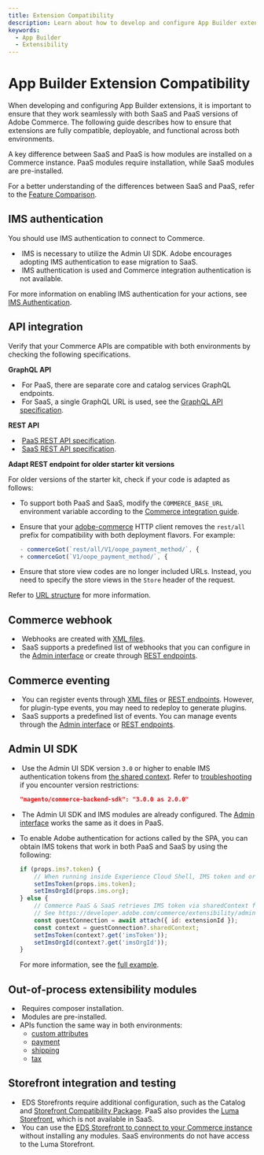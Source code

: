 ```yaml
---
title: Extension Compatibility
description: Learn about how to develop and configure App Builder extensions to work seamlessly with both SaaS and PaaS versions of Adobe Commerce.
keywords:
  - App Builder
  - Extensibility
---
```


# App Builder Extension Compatibility

When developing and configuring App Builder extensions, it is important to ensure that they work seamlessly with both SaaS and PaaS versions of Adobe Commerce. The following guide describes how to ensure that extensions are fully compatible, deployable, and functional across both environments.

A key difference between SaaS and PaaS is how modules are installed on a Commerce instance. PaaS modules require installation, while SaaS modules are pre-installed.

For a better understanding of the differences between SaaS and PaaS, refer to the [Feature Comparison](https://experienceleague.adobe.com/en/docs/commerce/cloud-service/feature-comparison).

## IMS authentication

You should use IMS authentication to connect to Commerce.

- &#8203;<Edition name="paas" /> IMS is necessary to utilize the Admin UI SDK. Adobe encourages adopting IMS authentication to ease migration to SaaS.
- &#8203;<Edition name="saas" /> IMS authentication is used and Commerce integration authentication is not available.

For more information on enabling IMS authentication for your actions, see [IMS Authentication](../starter-kit/checkout/connect.md#adobe-identity-management-service-ims).

## API integration

Verify that your Commerce APIs are compatible with both environments by checking the following specifications.

**GraphQL API**

- &#8203;<Edition name="paas" /> For PaaS, there are separate core and catalog services GraphQL endpoints.
- &#8203;<Edition name="saas" /> For SaaS, a single GraphQL URL is used, see the [GraphQL API specification](https://developer.adobe.com/commerce/services/reference/cloud/graphql/).

**REST API**

- &#8203;<Edition name="paas" /> [PaaS REST API specification](https://developer.adobe.com/commerce/webapi/rest/quick-reference/).
- &#8203;<Edition name="saas" /> [SaaS REST API specification](https://developer.adobe.com/commerce/services/reference/cloud/rest/).

**Adapt REST endpoint for older starter kit versions**

For older versions of the starter kit, check if your code is adapted as follows:

- To support both PaaS and SaaS, modify the `COMMERCE_BASE_URL` environment variable according to the [Commerce integration guide](https://developer.adobe.com/commerce/extensibility/starter-kit/checkout/connect/).
- Ensure that your [adobe-commerce](https://github.com/adobe/commerce-checkout-starter-kit/blob/main/lib/adobe-commerce.js) HTTP client removes the `rest/all` prefix for compatibility with both deployment flavors. For example:

    ```javascript
    - commerceGot(`rest/all/V1/oope_payment_method/`, {
    + commerceGot(`V1/oope_payment_method/`, {
    ```
    
- Ensure that store view codes are no longer included URLs. Instead, you need to specify the store views in the `Store` header of the request.

<InlineAlert variant="info" slots="text" />

Refer to [URL structure](https://developer.adobe.com/commerce/webapi/rest/#url-structure-1) for more information.

## Commerce webhook

- &#8203;<Edition name="paas" /> Webhooks are created with [XML files](../webhooks/create-webhooks.md).
- &#8203;<Edition name="saas" /> SaaS supports a predefined list of webhooks that you can configure in the [Admin interface](../webhooks/create-webhooks.md#define-webhook-properties) or create through [REST endpoints](../webhooks/api.md).

## Commerce eventing

- &#8203;<Edition name="paas" /> You can register events through [XML files](../events/module-development.md#register-events) or [REST endpoints](../events/api.md). However, for plugin-type events, you may need to redeploy to generate plugins.
- &#8203;<Edition name="saas" /> SaaS supports a predefined list of events. You can manage events through the [Admin interface](../events/create-events.md) or [REST endpoints](../events/api.md).

## Admin UI SDK

- &#8203;<Edition name="paas" /> Use the Admin UI SDK version `3.0` or higher to enable IMS authentication tokens from [the shared context](../admin-ui-sdk/extension-points/index.md#shared-contexts). Refer to [troubleshooting](../admin-ui-sdk/troubleshooting.md#issues-upgrading-to-major-admin-ui-sdk-version) if you encounter version restrictions:

    ```json
    "magento/commerce-backend-sdk": "3.0.0 as 2.0.0"
    ```

- &#8203;<Edition name="saas" /> The Admin UI SDK and IMS modules are already configured. The [Admin interface](../admin-ui-sdk/configuration.md) works the same as it does in PaaS.
- To enable Adobe authentication for actions called by the SPA, you can obtain IMS tokens that work in both PaaS and SaaS by using the following:

    ```javascript
    if (props.ims?.token) {
        // When running inside Experience Cloud Shell, IMS token and orgId can be accessed via props.ims.
        setImsToken(props.ims.token);
        setImsOrgId(props.ims.org);
    } else {
        // Commerce PaaS & SaaS retrieves IMS token via sharedContext from Admin UI SDK v3.0+
        // See https://developer.adobe.com/commerce/extensibility/admin-ui-sdk/extension-points/#shared-contexts
        const guestConnection = await attach({ id: extensionId });
        const context = guestConnection?.sharedContext;
        setImsToken(context?.get('imsToken'));
        setImsOrgId(context?.get('imsOrgId'));
    }
    ```

    For more information, see the [full example](https://github.com/adobe/commerce-checkout-starter-kit/blob/main/commerce-backend-ui-1/web-src/src/components/MainPage.js).

## Out-of-process extensibility modules

- &#8203;<Edition name="paas" /> Requires composer installation.
- &#8203;<Edition name="saas" /> Modules are pre-installed.
- APIs function the same way in both environments:
  - [custom attributes](https://developer.adobe.com/commerce/services/cloud/guides/custom-attributes/)
  - [payment](../starter-kit/checkout/payment-reference.md)
  - [shipping](../starter-kit/checkout/shipping-reference.md)
  - [tax](../starter-kit/checkout/tax-reference.md)

## Storefront integration and testing

- &#8203;<Edition name="paas" /> EDS Storefronts require additional configuration, such as the Catalog and [Storefront Compatibility Package](https://experienceleague.adobe.com/developer/commerce/storefront/setup/configuration/storefront-compatibility/install/). PaaS also provides the [Luma Storefront](https://experienceleague.adobe.com/docs/commerce/frontend/guide/storefront/luma.html), which is not available in SaaS.
- &#8203;<Edition name="saas" /> You can use the [EDS Storefront to connect to your Commerce instance](https://experienceleague.adobe.com/en/docs/commerce/cloud-service/storefront) without installing any modules. SaaS environments do not have access to the Luma Storefront.
